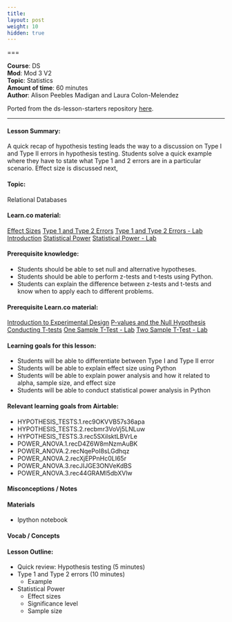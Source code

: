 ```yaml
---
title: 
layout: post
weight: 10
hidden: true
---
```


===


**Course**: DS   <br/>
**Mod**: Mod 3 V2               <br/>
**Topic**:  Statistics <br/>
**Amount of time**:  60 minutes  <br/>
**Author**: Alison Peebles Madigan and Laura Colon-Melendez

Ported from the ds-lesson-starters repository [here](https://github.com/learn-co-curriculum/ds-lessons-starter/tree/master/effect-power).


***

#### Lesson Summary:

A quick recap of hypothesis testing leads the way to a discussion on Type I and Type II errors in hypothesis testing. Students solve a quick example where they have to state what Type 1 and 2 errors are in a particular scenario. Effect size is discussed next,   

#### Topic:

Relational Databases

#### Learn.co material:

[Effect Sizes](https://github.com/learn-co-curriculum/dsc-effect-sizes)
[Type 1 and Type 2 Errors](https://github.com/learn-co-curriculum/dsc-type-1-and-2-error)
[Type 1 and Type 2 Errors - Lab](https://github.com/learn-co-curriculum/dsc-type-1-and-2-error-lab)
[Introduction](https://github.com/learn-co-curriculum/dsc-statistical-power-anova-introduction)
[Statistical Power](https://github.com/learn-co-curriculum/dsc-statistical-power)
[Statistical Power - Lab](https://github.com/learn-co-curriculum/dsc-statistical-power-lab)

#### Prerequisite knowledge:

* Students should be able to set null and alternative hypotheses. 
* Students should be able to perform z-tests and t-tests using Python. 
* Students can explain the difference between z-tests and t-tests and know when to apply each to different problems. 

#### Prerequisite Learn.co material:

[Introduction to Experimental Design](https://github.com/learn-co-curriculum/dsc-experimental-design)
[P-values and the Null Hypothesis](https://github.com/learn-co-curriculum/dsc-p-values-and-null-hypothesis)
[Conducting T-tests](https://github.com/learn-co-curriculum/dsc-t-tests)
[One Sample T-Test - Lab](https://github.com/learn-co-curriculum/dsc-one-sample-t-tests-lab)
[Two Sample T-Test - Lab](https://github.com/learn-co-curriculum/dsc-two-sample-t-tests-lab)

#### Learning goals for this lesson:

* Students will be able to differentiate between Type I and Type II error
* Students will be able to explain effect size using Python
* Students will be able to explain power analysis and how it related to alpha, sample size, and effect size
* Students will be able to conduct statistical power analysis in Python


#### Relevant learning goals from Airtable: 

* HYPOTHESIS_TESTS.1.rec9OKVVB57s36apa
* HYPOTHESIS_TESTS.2.recbmr3VoVj5LNLuw
* HYPOTHESIS_TESTS.3.rec5SXilsktLBVrLe
* POWER_ANOVA.1.recD4Z6W8mNzmAuBK
* POWER_ANOVA.2.recNqePoI8sLGdhqz
* POWER_ANOVA.2.recXjEPPnHc0LI65r
* POWER_ANOVA.3.recJIJGE3ONVeKdBS
* POWER_ANOVA.3.rec44GRAMI5dbXVlw

#### Misconceptions / Notes


#### Materials
- Ipython notebook

#### Vocab / Concepts 


#### Lesson Outline:

* Quick review: Hypothesis testing (5 minutes)
* Type 1 and Type 2 errors (10 minutes)
    * Example 
* Statistical Power
    * Effect sizes
    * Significance level
    * Sample size

